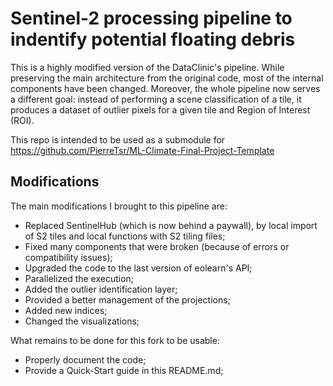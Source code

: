 # Sentinel-2 processing pipeline to indentify potential floating debris

This is a highly modified version of the DataClinic's pipeline. While preserving the main architecture from the original code, most of the internal components have been changed. Moreover, the whole pipeline now serves a different goal: instead of performing a scene classification of a tile, it produces a dataset of outlier pixels for a given tile and Region of Interest (ROI).

This repo is intended to be used as a submodule for https://github.com/PierreTsr/ML-Climate-Final-Project-Template

## Modifications

The main modifications I brought to this pipeline are:

- Replaced SentinelHub (which is now behind a paywall), by local import of S2 tiles and local functions with S2 tiling files;
- Fixed many components that were broken (because of errors or compatibility issues);
- Upgraded the code to the last version of eolearn's API;
- Parallelized the execution;
- Added the outlier identification layer;
- Provided a better management of the projections;
- Added new indices;
- Changed the visualizations;

What remains to be done for this fork to be usable:
- Properly document the code;
- Provide a Quick-Start guide in this README.md;
